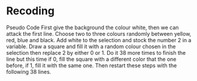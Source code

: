 # Recoding
Pseudo Code
First give the background the colour white, then we can attack the first line. Choose two to three colours randomly between yellow, red, blue and black. Add white to the selection and stock the number 2 in a variable. Draw a square and fill it with a random colour chosen in the selection then replace 2 by either 0 or 1. Do it 38 more times to finish the line but this time if 0, fill the square with a different color that the one before, if 1, fill it with the same one. Then restart these steps with the following 38 lines.
